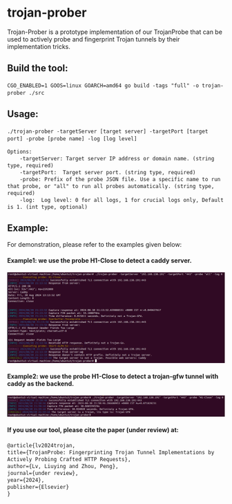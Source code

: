 # trojan-prober
Trojan-Prober is a prototype implementation of our TrojanProbe that can be used to actively probe and fingerprint Trojan tunnels by their implementation tricks.  

## Build the tool:    
``CGO_ENABLED=1 GOOS=linux GOARCH=amd64 go build -tags "full" -o trojan-prober ./src``  

## Usage:    
``./trojan-prober -targetServer [target server] -targetPort [target port] -probe [probe name] -log [log level] ``   
```
Options:    
    -targetServer: Target server IP address or domain name. (string type, required)   
    -targetPort:  Target server port. (string type, required)    
    -probe: Prefix of the probe JSON file. Use a specific name to run that probe, or "all" to run all probes automatically. (string type, required)    
    -log:  Log level: 0 for all logs, 1 for crucial logs only, Default is 1. (int type, optional)    
```

## Example:  
For demonstration, please refer to the examples given below:

#### Example1: we use the probe **H1-Close** to detect a caddy server.  
![we use the probe **H1-Close** to detect a caddy server](./picture/caddy.png)

#### Example2:  we use the probe **H1-Close** to detect a trojan-gfw tunnel with caddy as the backend.  
![we use the probe **H1-Close** to detect a trojan-gfw tunnel with caddy as the backend](./picture/trojangfw+caddy.png)

#### If you use our tool, please cite the paper (under review) at:  
```
@article{lv2024trojan,  
title={TrojanProbe: Fingerprinting Trojan Tunnel Implementations by Actively Probing Crafted HTTP Requests},  
author={Lv, Liuying and Zhou, Peng},  
journal={under review},   
year={2024},  
publisher={Elsevier}  
}
```
